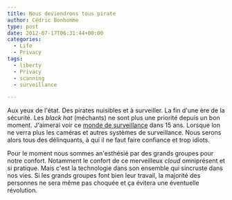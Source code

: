 ```yaml
---
title: Nous deviendrons tous pirate
author: Cédric Bonhomme
type: post
date: 2012-07-17T06:31:44+00:00
categories:
  - Life
  - Privacy
tags:
  - liberty
  - Privacy
  - scanning
  - surveillance

---
```

Aux yeux de l'état. Des pirates nuisibles et à surveiller. La fin d'une ère de la
sécurité. Les _black hat_ (méchants) ne sont plus une priorité depuis un bon moment.
J'aimerai voir ce [monde de surveillance][1] dans 15 ans. Lorsque lon ne verra plus les
caméras et autres systèmes de surveillance. Nous serons alors tous des délinquants, à
qui il ne faut faire confiance et trop idiots.

Pour le moment nous sommes an'esthésié par des grands groupes pour notre confort.
Notamment le confort de ce merveilleux _cloud_ omniprésent et si pratique.
Mais c'est la technologie dans son ensemble qui sincruste dans nos vies.
Si les grands groupes font bien leur travail, la majorité des personnes ne sera même pas
choquée et ça évitera une éventuelle révolution.

 [1]: http://www.schneier.com/blog/archives/2012/07/remote_scanning.html
